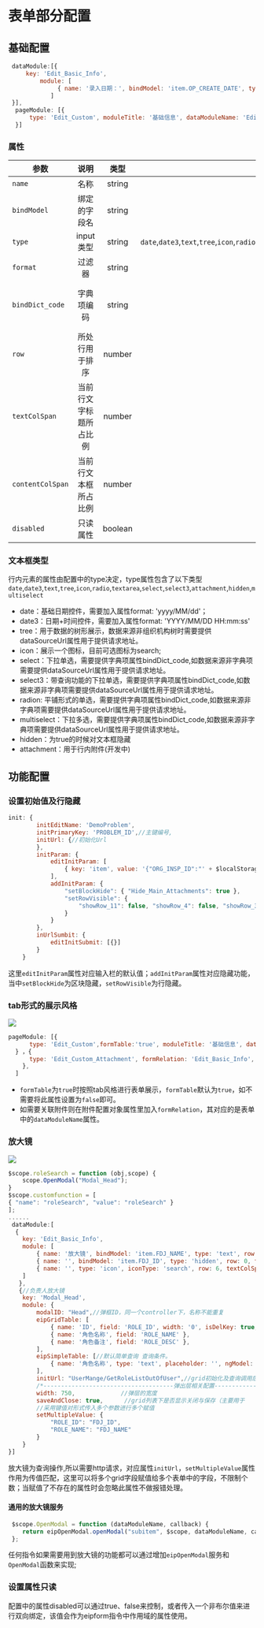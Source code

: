 # 表单部分配置

## 基础配置
```js
 dataModule:[{
     key: 'Edit_Basic_Info',
         module: [
              { name: '录入日期：', bindModel: 'item.OP_CREATE_DATE', type: 'date', format: 'yyyy/MM/dd', row: 10, textColSpan: 2, contentColSpan: 3, disabled: 'wtj_Disable' }
            ]
 }],
  pageModule: [{
      type: 'Edit_Custom', moduleTitle: '基础信息', dataModuleName: 'Edit_Basic_Info'
  }]
```

### 属性

| 参数          | 说明   | 类型  | 可选值  |默认值|
| ------------- |:------:| :-----:| :-----:| :-----:|
| `name `    | 名称 | string |--|--|
|  `bindModel` | 绑定的字段名  |  string |--|**必填**|
|  `type`   | input类型     |   string |`date`,`date3`,`text`,`tree`,`icon`,`radio`,`textarea`,`select`,`select3`,`attachment`,`hidden`,`multiselect` |text|
| `format `    | 过滤器 | string |--|`yyyy/MM/dd`|
| `bindDict_code `    | 字典项编码 | string |--|**type为select且dataSourceUrl不存在时必填**|
| `row `| 所处行用于排序 | number |--|**必填**|
| `textColSpan `| 当前行文字标题所占比例 | number |--|**必填**|
| `contentColSpan `| 当前行文本框所占比例 | number |--|**必填**|
| `disabled `| 只读属性 | boolean |`false`,`true`|`false`|

### 文本框类型
行内元素的属性由配置中的type决定，type属性包含了以下类型`date`,`date3`,`text`,`tree`,`icon`,`radio`,`textarea`,`select`,`select3`,`attachment`,`hidden`,`multiselect` 

* date：基础日期控件，需要加入属性format: 'yyyy/MM/dd'；
* date3：日期+时间控件，需要加入属性format: 'YYYY/MM/DD HH:mm:ss'
* tree：用于数据的树形展示，数据来源非组织机构树时需要提供dataSourceUrl属性用于提供请求地址。
* icon：展示一个图标，目前可选图标为search;
* select：下拉单选，需要提供字典项属性bindDict_code,如数据来源非字典项需要提供dataSourceUrl属性用于提供请求地址。
* select3：带查询功能的下拉单选，需要提供字典项属性bindDict_code,如数据来源非字典项需要提供dataSourceUrl属性用于提供请求地址。
* radion: 平铺形式的单选，需要提供字典项属性bindDict_code,如数据来源非字典项需要提供dataSourceUrl属性用于提供请求地址。
* multiselect：下拉多选，需要提供字典项属性bindDict_code,如数据来源非字典项需要提供dataSourceUrl属性用于提供请求地址。
* hidden：为true的时候对文本框隐藏
* attachment：用于行内附件(开发中)

## 功能配置
### 设置初始值及行隐藏
```js
init: {
        initEditName: 'DemoProblem',
        initPrimaryKey: 'PROBLEM_ID',//主键编号,
        initUrl: {//初始化Url
        },
        initParam: {
            editInitParam: [
                { key: 'item', value: '{"ORG_INSP_ID":"' + $localStorage["UserData"].ORG_ID + '","INSPECT_TIME":"' + (new Date()).getFullYear() + "/" + ((new Date()).getMonth() + 1) + "/" + (new Date()).getDate() + '","OP_CREATE_UNAME":"' + $localStorage["UserData"].USER_NAME + '"}', toJsonObj: true, isUseNewEdit: true }
            ],
            addInitParam: {
                "setBlockHide": { "Hide_Main_Attachments": true },
                "setRowVisible": {
                    "showRow_11": false, "showRow_4": false, "showRow_3": false
                }
            }
        },
        inUrlSumbit: {
            editInitSubmit: [{}]
        }
    }
```
这里`editInitParam`属性对应输入栏的默认值；`addInitParam`属性对应隐藏功能，当中`setBlockHide`为区块隐藏，`setRowVisible`为行隐藏。

### tab形式的展示风格
![](assets/001/09/01-1507877784000.png)

```js
pageModule: [{
      type: 'Edit_Custom',formTable:'true', moduleTitle: '基础信息', dataModuleName: 'Edit_Basic_Info'
  } ，{
      type: 'Edit_Custom_Attachment', formRelation: 'Edit_Basic_Info', moduleTitle: '基本信息附件', dataModuleName: 'Edit_Attachments'
    },
  ]
```
* `formTable`为`true`时按照tab风格进行表单展示，`formTable`默认为`true`，如不需要将此属性设置为`false`即可。
* 如需要关联附件则在附件配置对象属性里加入`formRelation`，其对应的是表单中的`dataModuleName`属性。

### 放大镜
![](assets/001/09/01-1507875052000.png)

```js
$scope.roleSearch = function (obj,scope) {
    scope.OpenModal("Modal_Head");
}
$scope.customfunction = [
{ "name": "roleSearch", "value": "roleSearch" }
];
......
 dataModule:[
  {
    key: 'Edit_Basic_Info',
    module: [
        { name: '放大镜', bindModel: 'item.FDJ_NAME', type: 'text', row: 6, textColSpan: 2, contentColSpan: 3, },
        { name: '', bindModel: 'item.FDJ_ID', type: 'hidden', row: 0, textColSpan: 0, contentColSpan: 0, placeholder: '隐藏文本' },
        { name: '', type: 'icon', iconType: 'search', row: 6, textColSpan: 0, contentColSpan: 1, title: '查询弹框', on_Change: "roleSearch()" },
    ]
   },
   {//负责人放大镜
    key: 'Modal_Head',
    module: {
        modalID: "Head",//弹框ID，同一个controller下，名称不能重复
        eipGridTable: [ 
            { name: 'ID', field: 'ROLE_ID', width: '0', isDelKey: true, disabled: true, visible: false },
            { name: '角色名称', field: 'ROLE_NAME' },
            { name: '角色备注', field: 'ROLE_DESC' },
        ],
        eipSimpleTable: [//默认简单查询 查询条件。
            { name: '角色名称', type: 'text', placeholder: '', ngModel: 'ROLE_NAME', groupOrder: 1 },
        ],
        initUrl: "UserMange/GetRoleListOutOfUser",//grid初始化及查询调用后台方法
        /*-------------------------------------弹出层相关配置-------------------------------------------*/
        width: 750,             //弹层的宽度
        saveAndClose: true,      //grid列表下是否显示关闭与保存（主要用于
        //采用键值对形式传入多个参数进行多个赋值
        setMultipleValue: {
            "ROLE_ID": "FDJ_ID",
            "ROLE_NAME": "FDJ_NAME"
        }
    }
}]
```
放大镜为查询操作,所以需要http请求，对应属性`initUrl`，`setMultipleValue`属性作用为传值匹配，这里可以将多个grid字段赋值给多个表单中的字段，不限制个数；当赋值了不存在的属性时会忽略此属性不做报错处理。

#### 通用的放大镜服务
```js
 $scope.OpenModal = function (dataModuleName, callback) {
    return eipOpenModal.openModal("subitem", $scope, dataModuleName, callback)
 };
```
任何指令如果需要用到放大镜的功能都可以通过增加`eipOpenModal`服务和`OpenModal`函数来实现;

### 设置属性只读
配置中的属性disabled可以通过true、false来控制，或者传入一个非布尔值来进行双向绑定，该值会作为eipform指令中作用域的属性使用。



